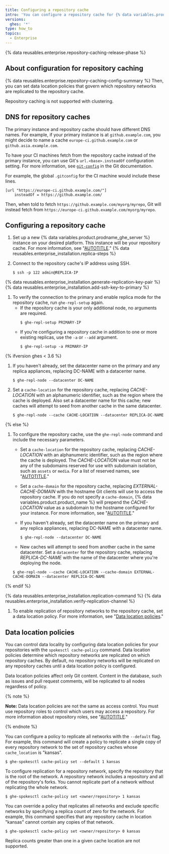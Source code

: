 ```yaml
---
title: Configuring a repository cache
intro: 'You can configure a repository cache for {% data variables.product.product_name %} by creating a new instance, connecting the repository cache to your primary instance, and configuring replication of repository networks to the repository cache.'
versions:
  ghes: '*'
type: how_to
topics:
  - Enterprise
---
```


{% data reusables.enterprise.repository-caching-release-phase %}

## About configuration for repository caching

{% data reusables.enterprise.repository-caching-config-summary %} Then, you can set data location policies that govern which repository networks are replicated to the repository cache.

Repository caching is not supported with clustering.

## DNS for repository caches

The primary instance and repository cache should have different DNS names. For example, if your primary instance is at `github.example.com`, you might decide to name a cache `europe-ci.github.example.com` or `github.asia.example.com`.

To have your CI machines fetch from the repository cache instead of the primary instance, you can use Git's `url.<base>.insteadOf` configuration setting. For more information, see [`git-config`](https://git-scm.com/docs/git-config#Documentation/git-config.txt-urlltbasegtinsteadOf) in the Git documentation.

For example, the global `.gitconfig` for the CI machine would include these lines.

```
[url "https://europe-ci.github.example.com/"]
	insteadOf = https://github.example.com/
```

Then, when told to fetch `https://github.example.com/myorg/myrepo`, Git will instead fetch from `https://europe-ci.github.example.com/myorg/myrepo`.

## Configuring a repository cache

1. Set up a new {% data variables.product.prodname_ghe_server %} instance on your desired platform. This instance will be your repository cache. For more information, see "[AUTOTITLE](/admin/installation/setting-up-a-github-enterprise-server-instance)."
{% data reusables.enterprise_installation.replica-steps %}
1. Connect to the repository cache's IP address using SSH.

   ```shell
   $ ssh -p 122 admin@REPLICA-IP
   ```

{% data reusables.enterprise_installation.generate-replication-key-pair %}
{% data reusables.enterprise_installation.add-ssh-key-to-primary %}
1. To verify the connection to the primary and enable replica mode for the repository cache, run `ghe-repl-setup` again.
   - If the repository cache is your only additional node, no arguments are required.
      ```shell
      $ ghe-repl-setup PRIMARY-IP
      ```
   - If you're configuring a repository cache in addition to one or more existing replicas, use the `-a` or `--add` argument.
      ```
      $ ghe-repl-setup -a PRIMARY-IP
      ```
{% ifversion ghes < 3.6 %}
1. If you haven't already, set the datacenter name on the primary and any replica appliances, replacing DC-NAME with a datacenter name.

   ```
   $ ghe-repl-node --datacenter DC-NAME
   ```
1. Set a `cache-location` for the repository cache, replacing _CACHE-LOCATION_ with an alphanumeric identifier, such as the region where the cache is deployed. Also set a datacenter name for this cache; new caches will attempt to seed from another cache in the same datacenter.

   ```shell
   $ ghe-repl-node --cache CACHE-LOCATION --datacenter REPLICA-DC-NAME
   ```
{% else %}
1. To configure the repository cache, use the `ghe-repl-node` command and include the necessary parameters.
    - Set a `cache-location` for the repository cache, replacing _CACHE-LOCATION_ with an alphanumeric identifier, such as the region where the cache is deployed.  The _CACHE-LOCATION_ value must not be any of the subdomains reserved for use with subdomain isolation, such as `assets` or `media`.  For a list of reserved names, see "[AUTOTITLE](/admin/configuration/configuring-network-settings/enabling-subdomain-isolation#about-subdomain-isolation)."
    - Set a `cache-domain` for the repository cache, replacing _EXTERNAL-CACHE-DOMAIN_ with the hostname Git clients will use to access the repository cache. If you do not specify a `cache-domain`, {% data variables.product.product_name %} will prepend the _CACHE-LOCATION_ value as a subdomain to the hostname configured for your instance. For more information, see "[AUTOTITLE](/admin/configuration/configuring-network-settings/configuring-a-hostname)."
    - If you haven't already, set the datacenter name on the primary and any replica appliances, replacing DC-NAME with a datacenter name.

      ```
      $ ghe-repl-node --datacenter DC-NAME
      ```
    - New caches will attempt to seed from another cache in the same datacenter. Set a `datacenter` for the repository cache, replacing _REPLICA-DC-NAME_ with the name of the datacenter where you're deploying the node.

    ```shell
    $ ghe-repl-node --cache CACHE-LOCATION --cache-domain EXTERNAL-CACHE-DOMAIN --datacenter REPLICA-DC-NAME
    ```
{% endif %}

{% data reusables.enterprise_installation.replication-command %}
{% data reusables.enterprise_installation.verify-replication-channel %}
1. To enable replication of repository networks to the repository cache, set a data location policy. For more information, see "[Data location policies](#data-location-policies)."

## Data location policies

You can control data locality by configuring data location policies for your repositories with the `spokesctl cache-policy` command. Data location policies determine which repository networks are replicated on which repository caches. By default, no repository networks will be replicated on any repository caches until a data location policy is configured.

Data location policies affect only Git content. Content in the database, such as issues and pull request comments, will be replicated to all nodes regardless of policy.

{% note %}

**Note:** Data location policies are not the same as access control. You must use repository roles to control which users may access a repository. For more information about repository roles, see "[AUTOTITLE](/organizations/managing-user-access-to-your-organizations-repositories/repository-roles-for-an-organization)."

{% endnote %}

You can configure a policy to replicate all networks with the `--default` flag. For example, this command will create a policy to replicate a single copy of every repository network to the set of repository caches whose `cache_location` is "kansas".

```
$ ghe-spokesctl cache-policy set --default 1 kansas
```

To configure replication for a repository network, specify the repository that is the root of the network. A repository network includes a repository and all of the repository's forks. You cannot replicate part of a network without replicating the whole network.

```
$ ghe-spokesctl cache-policy set <owner/repository> 1 kansas
```

You can override a policy that replicates all networks and exclude specific networks by specifying a replica count of zero for the network. For example, this command specifies that any repository cache in location "kansas" cannot contain any copies of that network.

```
$ ghe-spokesctl cache-policy set <owner/repository> 0 kansas
```

Replica counts greater than one in a given cache location are not supported.
